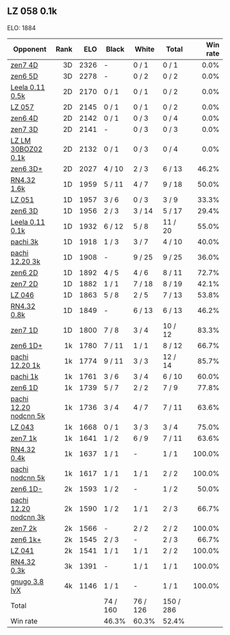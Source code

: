 ## LZ 058 0.1k ##

ELO: 1884

Opponent | Rank | ELO | Black | White | Total | Win rate
---------|-----:|----:|-------|-------|-------|-------:
[zen7 4D](zen7%204D.md) | 3D | 2326 | - | 0 / 1 | 0 / 1 | 0.0%
[zen6 5D](zen6%205D.md) | 3D | 2278 | - | 0 / 2 | 0 / 2 | 0.0%
[Leela 0.11 0.5k](Leela%200.11%200.5k.md) | 2D | 2170 | 0 / 1 | 0 / 1 | 0 / 2 | 0.0%
[LZ 057](LZ%20057.md) | 2D | 2145 | 0 / 1 | 0 / 1 | 0 / 2 | 0.0%
[zen6 4D](zen6%204D.md) | 2D | 2142 | 0 / 1 | 0 / 3 | 0 / 4 | 0.0%
[zen7 3D](zen7%203D.md) | 2D | 2141 | - | 0 / 3 | 0 / 3 | 0.0%
[LZ LM 30BOZ02 0.1k](LZ%20LM%2030BOZ02%200.1k.md) | 2D | 2132 | 0 / 1 | 0 / 3 | 0 / 4 | 0.0%
[zen6 3D+](zen6%203D+.md) | 2D | 2027 | 4 / 10 | 2 / 3 | 6 / 13 | 46.2%
[RN4.32 1.6k](RN4.32%201.6k.md) | 1D | 1959 | 5 / 11 | 4 / 7 | 9 / 18 | 50.0%
[LZ 051](LZ%20051.md) | 1D | 1957 | 3 / 6 | 0 / 3 | 3 / 9 | 33.3%
[zen6 3D](zen6%203D.md) | 1D | 1956 | 2 / 3 | 3 / 14 | 5 / 17 | 29.4%
[Leela 0.11 0.1k](Leela%200.11%200.1k.md) | 1D | 1932 | 6 / 12 | 5 / 8 | 11 / 20 | 55.0%
[pachi 3k](pachi%203k.md) | 1D | 1918 | 1 / 3 | 3 / 7 | 4 / 10 | 40.0%
[pachi 12.20 3k](pachi%2012.20%203k.md) | 1D | 1908 | - | 9 / 25 | 9 / 25 | 36.0%
[zen6 2D](zen6%202D.md) | 1D | 1892 | 4 / 5 | 4 / 6 | 8 / 11 | 72.7%
[zen7 2D](zen7%202D.md) | 1D | 1882 | 1 / 1 | 7 / 18 | 8 / 19 | 42.1%
[LZ 046](LZ%20046.md) | 1D | 1863 | 5 / 8 | 2 / 5 | 7 / 13 | 53.8%
[RN4.32 0.8k](RN4.32%200.8k.md) | 1D | 1849 | - | 6 / 13 | 6 / 13 | 46.2%
[zen7 1D](zen7%201D.md) | 1D | 1800 | 7 / 8 | 3 / 4 | 10 / 12 | 83.3%
[zen6 1D+](zen6%201D+.md) | 1k | 1780 | 7 / 11 | 1 / 1 | 8 / 12 | 66.7%
[pachi 12.20 1k](pachi%2012.20%201k.md) | 1k | 1774 | 9 / 11 | 3 / 3 | 12 / 14 | 85.7%
[pachi 1k](pachi%201k.md) | 1k | 1761 | 3 / 6 | 3 / 4 | 6 / 10 | 60.0%
[zen6 1D](zen6%201D.md) | 1k | 1739 | 5 / 7 | 2 / 2 | 7 / 9 | 77.8%
[pachi 12.20 nodcnn 5k](pachi%2012.20%20nodcnn%205k.md) | 1k | 1736 | 3 / 4 | 4 / 7 | 7 / 11 | 63.6%
[LZ 043](LZ%20043.md) | 1k | 1668 | 0 / 1 | 3 / 3 | 3 / 4 | 75.0%
[zen7 1k](zen7%201k.md) | 1k | 1641 | 1 / 2 | 6 / 9 | 7 / 11 | 63.6%
[RN4.32 0.4k](RN4.32%200.4k.md) | 1k | 1637 | 1 / 1 | - | 1 / 1 | 100.0%
[pachi nodcnn 5k](pachi%20nodcnn%205k.md) | 1k | 1617 | 1 / 1 | 1 / 1 | 2 / 2 | 100.0%
[zen6 1D-](zen6%201D-.md) | 2k | 1593 | 1 / 2 | - | 1 / 2 | 50.0%
[pachi 12.20 nodcnn 3k](pachi%2012.20%20nodcnn%203k.md) | 2k | 1590 | 1 / 2 | 1 / 1 | 2 / 3 | 66.7%
[zen7 2k](zen7%202k.md) | 2k | 1566 | - | 2 / 2 | 2 / 2 | 100.0%
[zen6 1k+](zen6%201k+.md) | 2k | 1545 | 2 / 3 | - | 2 / 3 | 66.7%
[LZ 041](LZ%20041.md) | 2k | 1541 | 1 / 1 | 1 / 1 | 2 / 2 | 100.0%
[RN4.32 0.3k](RN4.32%200.3k.md) | 3k | 1391 | - | 1 / 1 | 1 / 1 | 100.0%
[gnugo 3.8 lvX](gnugo%203.8%20lvX.md) | 4k | 1146 | 1 / 1 | - | 1 / 1 | 100.0%
Total | | | 74 / 160 | 76 / 126 | 150 / 286 | 
Win rate| | | 46.3% | 60.3% | 52.4% | 
